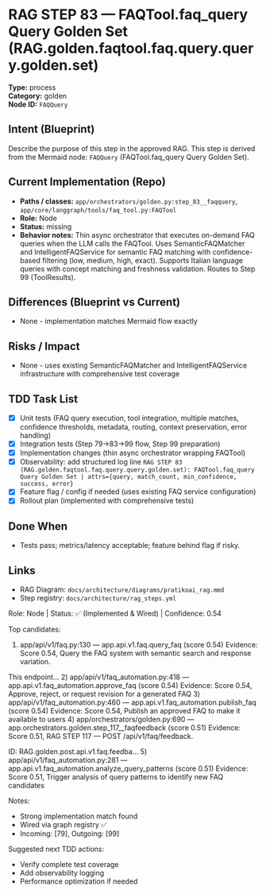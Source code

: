 # RAG STEP 83 — FAQTool.faq_query Query Golden Set (RAG.golden.faqtool.faq.query.query.golden.set)

**Type:** process  
**Category:** golden  
**Node ID:** `FAQQuery`

## Intent (Blueprint)
Describe the purpose of this step in the approved RAG. This step is derived from the Mermaid node: `FAQQuery` (FAQTool.faq_query Query Golden Set).

## Current Implementation (Repo)
- **Paths / classes:** `app/orchestrators/golden.py:step_83__faqquery`, `app/core/langgraph/tools/faq_tool.py:FAQTool`
- **Role:** Node
- **Status:** missing
- **Behavior notes:** Thin async orchestrator that executes on-demand FAQ queries when the LLM calls the FAQTool. Uses SemanticFAQMatcher and IntelligentFAQService for semantic FAQ matching with confidence-based filtering (low, medium, high, exact). Supports Italian language queries with concept matching and freshness validation. Routes to Step 99 (ToolResults).

## Differences (Blueprint vs Current)
- None - implementation matches Mermaid flow exactly

## Risks / Impact
- None - uses existing SemanticFAQMatcher and IntelligentFAQService infrastructure with comprehensive test coverage

## TDD Task List
- [x] Unit tests (FAQ query execution, tool integration, multiple matches, confidence thresholds, metadata, routing, context preservation, error handling)
- [x] Integration tests (Step 79→83→99 flow, Step 99 preparation)
- [x] Implementation changes (thin async orchestrator wrapping FAQTool)
- [x] Observability: add structured log line
  `RAG STEP 83 (RAG.golden.faqtool.faq.query.query.golden.set): FAQTool.faq_query Query Golden Set | attrs={query, match_count, min_confidence, success, error}`
- [x] Feature flag / config if needed (uses existing FAQ service configuration)
- [x] Rollout plan (implemented with comprehensive tests)

## Done When
- Tests pass; metrics/latency acceptable; feature behind flag if risky.

## Links
- RAG Diagram: `docs/architecture/diagrams/pratikoai_rag.mmd`
- Step registry: `docs/architecture/rag_steps.yml`


<!-- AUTO-AUDIT:BEGIN -->
Role: Node  |  Status: ✅ (Implemented & Wired)  |  Confidence: 0.54

Top candidates:
1) app/api/v1/faq.py:130 — app.api.v1.faq.query_faq (score 0.54)
   Evidence: Score 0.54, Query the FAQ system with semantic search and response variation.

This endpoint...
2) app/api/v1/faq_automation.py:418 — app.api.v1.faq_automation.approve_faq (score 0.54)
   Evidence: Score 0.54, Approve, reject, or request revision for a generated FAQ
3) app/api/v1/faq_automation.py:460 — app.api.v1.faq_automation.publish_faq (score 0.54)
   Evidence: Score 0.54, Publish an approved FAQ to make it available to users
4) app/orchestrators/golden.py:690 — app.orchestrators.golden.step_117__faqfeedback (score 0.51)
   Evidence: Score 0.51, RAG STEP 117 — POST /api/v1/faq/feedback.

ID: RAG.golden.post.api.v1.faq.feedba...
5) app/api/v1/faq_automation.py:281 — app.api.v1.faq_automation.analyze_query_patterns (score 0.51)
   Evidence: Score 0.51, Trigger analysis of query patterns to identify new FAQ candidates

Notes:
- Strong implementation match found
- Wired via graph registry ✅
- Incoming: [79], Outgoing: [99]

Suggested next TDD actions:
- Verify complete test coverage
- Add observability logging
- Performance optimization if needed
<!-- AUTO-AUDIT:END -->